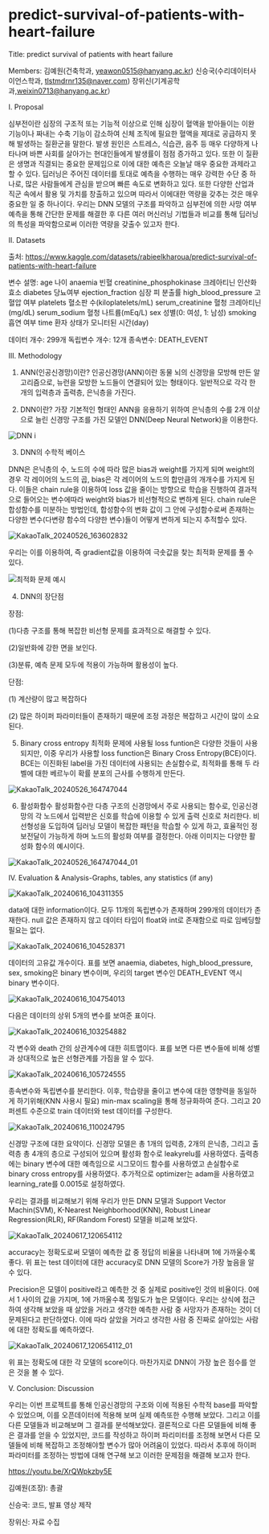 # predict-survival-of-patients-with-heart-failure
Title: predict survival of patients with heart failure

Members: 김예원(건축학과, yeawon0515@hanyang.ac.kr)  신승국(수리데이터사이언스학과, tlstmdrnr135@naver.com)  장위신(기계공학과,weixin0713@hanyang.ac.kr）
         
I. Proposal 

심부전이란 심장의 구조적 또는 기능적 이상으로 인해 심장이 혈액을 받아들이는 이완 기능이나 짜내는 수축 기능이 감소하여 신체 조직에 필요한 혈액을 제대로 공급하지 못해 발생하는 질환군을 말한다. 발생 원인은 스트레스, 식습관, 음주 등 매우 다양하게 나타나며 바쁜 사회를 살아가는 현대인들에게 발생률이 점점 증가하고 있다. 또한 이 질환은 생명과 직결되는 중요한 문제임으로 이에 대한 예측은 오늘날 매우 중요한 과제라고 할 수 있다. 
딥러닝은 주어진 데이터를 토대로 예측을 수행하는 매우 강력한 수단 중 하나로, 많은 사람들에게 관심을 받으며 빠른 속도로 변화하고 있다. 또한 다양한 산업과 직군 속에서 활용 및 가치를 창출하고 있으며 따라서 이에대한 역량을 갖추는 것은 매우 중요한 일 중 하나이다. 우리는 DNN 모델의 구조를 파악하고 심부전에 의한 사망 여부 예측을 통해 간단한 문제를 해결한 후 다른 여러 머신러닝 기법들과 비교를 통해 딥러닝의 특성을 파악함으로써 이러한 역량을 갖출수 있고자 한다.



II. Datasets

출처: https://www.kaggle.com/datasets/rabieelkharoua/predict-survival-of-patients-with-heart-failure

변수 설명:
    age 나이
    anaemia 빈혈
    creatinine_phosphokinase 크레아티닌 인산화효소
    diabetes 당뇨여부
    ejection_fraction 심장 피 분출률
    high_blood_pressure 고혈압 여부
    platelets 혈소판 수(kiloplatelets/mL)
    serum_creatinine 혈청 크레아티닌(mg/dL)
    serum_sodium 혈청 나트륨(mEq/L)
    sex 성별(0: 여성, 1: 남성)
    smoking 흡연 여부
    time 환자 상태가 모니터된 시간(day)

데이터 개수: 299개
독립변수 개수: 12개
종속변수: DEATH_EVENT



III. Methodology

1. ANN(인공신경망)이란?
인공신경망(ANN)이란 동물 뇌의 신경망을 모방해 만든 알고리즘으로, 뉴런을 모방한 노드들이 연결되어 있는 형태이다. 일반적으로 각각 한 개의 입력층과 출력층, 은닉층을 가진다.


2. DNN이란?
가장 기본적인 형태인 ANN을 응용하기 위하여 은닉층의 수를 2개 이상으로 늘린 신경망 구조를 가진 모델인 DNN(Deep Neural Network)을 이용한다.

![DNN i](https://github.com/kimyeawon/predict-survival-of-patients-with-heart-failure/assets/168324887/74c5fffd-904b-4780-9dc7-c88548cfb778)


3. DNN의 수학적 베이스

DNN은 은닉층의 수, 노드의 수에 따라 많은 bias과 weight를 가지게 되며 weight의 경우 각 레이어의 노드의 곱, bias은 각 레이어의 노드의 합만큼의 개개수를 가지게 된다. 이들은 chain rule을 이용하여 loss 값을 줄이는 방향으로 학습을 진행하여 결과적으로 들어오는 변수에따라 weight와 bias가 비선형적으로 변하게 된다.
chain rule은 합성함수를 미분하는 방법인데, 합성함수의 변화 값이 그 안에 구성함수로써 존재하는 다양한 변수(다변량 함수의 다양한 변수)들이 어떻게 변하게 되는지 추적할수 있다.

![KakaoTalk_20240526_163602832](https://github.com/kimyeawon/predict-survival-of-patients-with-heart-failure/assets/168324887/d29193dc-a26e-4a2b-b477-891173c8fc93)

우리는 이를 이용하여, 즉 gradient값을 이용하여 극솟값을 찾는 최적화 문제를 풀 수 있다.

![최적화 문제 예시](https://github.com/kimyeawon/predict-survival-of-patients-with-heart-failure/assets/168324887/88fb2d3a-a69c-4c3d-b860-188f1c866aab)



4. DNN의 장단점

장점:

(1)다층 구조를 통해 복잡한 비선형 문제를 효과적으로 해결할 수 있다.

(2)일반화에 강한 면을 보인다.

(3)분류, 예측 문제 모두에 적용이 가능하며 활용성이 높다.

단점:

(1) 계산량이 많고 복잡하다

(2) 많은 하이퍼 파라미터들이 존재하기 때문에 조정 과정은 복잡하고 시간이 많이 소요된다.



5. Binary cross entropy
최적화 문제에 사용될 loss funtion은 다양한 것들이 사용되지만, 이중 우리가 사용할 loss function은 Binary Cross Entropy(BCE)이다. BCE는 이진화된 label을 가진 데이터에 사용되는 손실함수로, 최적화를 통해 두 라벨에 대한 베르누이 확률 분포의 근사를 수행하게 만든다.

![KakaoTalk_20240526_164747044](https://github.com/kimyeawon/predict-survival-of-patients-with-heart-failure/assets/168324887/43ed4952-64d3-46d2-b76f-e354cb795121)

6. 활성화함수
활성화함수란 다층 구조의 신경망에서 주로 사용되는 함수로, 인공신경망의 각 노드에서 입력받은 신호를 학습에 이용할 수 있게 출력 신호로 처리한다. 비선형성을 도입하여 딥러닝 모델이 복잡한 패턴을 학습할 수 있게 하고, 효율적인 정보전달이 가능하게 하며 노드의 활성화 여부를 결정한다. 아래 이미지는 다양한 활성화 함수의 예시이다.

![KakaoTalk_20240526_164747044_01](https://github.com/kimyeawon/predict-survival-of-patients-with-heart-failure/assets/168324887/3e66eaf5-bc43-4160-91af-15e4484e2088)



IV. Evaluation & Analysis-Graphs, tables, any statistics (if any)


![KakaoTalk_20240616_104311355](https://github.com/kimyeawon/predict-survival-of-patients-with-heart-failure/assets/168324887/41aa17c7-fccb-4fc8-a81d-96a776e0610e)

data에 대한 information이다. 모두 11개의 독립변수가 존재하며 299개의 데이터가 존재한다. null 값은 존재하지 않고 데이터 타입이 float와 int로 존재함으로 따로 임베딩할 필요는 없다.

![KakaoTalk_20240616_104528371](https://github.com/kimyeawon/predict-survival-of-patients-with-heart-failure/assets/168324887/6f0e7d3f-8633-4ed9-8a9a-7315f601ef40)

데이터의 고유값 개수이다. 표를 보면 anaemia, diabetes, high_blood_pressure, sex, smoking은 binary 변수이며, 우리의 target 변수인 DEATH_EVENT 역시 binary 변수이다.

![KakaoTalk_20240616_104754013](https://github.com/kimyeawon/predict-survival-of-patients-with-heart-failure/assets/168324887/0efdd367-1cf3-4dcc-a53a-d71071e54b70)

다음은 데이터의 상위 5개의 변수를 보여준 표이다.

![KakaoTalk_20240616_103254882](https://github.com/kimyeawon/predict-survival-of-patients-with-heart-failure/assets/168324887/7433d075-8d5b-4c75-b08b-e6c707dc261a)

각 변수와 death 간의 상관계수에 대한 히트맵이다. 표를 보면 다른 변수들에 비해 성별과 상대적으로 높은 선형관계를 가짐을 알 수 있다.

![KakaoTalk_20240616_105724555](https://github.com/kimyeawon/predict-survival-of-patients-with-heart-failure/assets/168324887/4d7e364a-dcf2-45b6-ac01-17406ac076b6)

종속변수와 독립변수를 분리한다. 이후, 학습량을 줄이고 변수에 대한 영향력을 동일하게 하기위해(KNN 사용시 필요) min-max scaling을 통해 정규화하여 준다. 그리고 20퍼센트 수준으로 train 데이터와 test 데이터를 구성한다.

![KakaoTalk_20240616_110024795](https://github.com/kimyeawon/predict-survival-of-patients-with-heart-failure/assets/168324887/4d6db861-037a-4c96-975e-da02b1d5935e)

신경망 구조에 대한 요약이다.
신경망 모델은 총 1개의 입력층, 2개의 은닉층, 그리고 출력층 총 4개의 층으로 구성되어 있으며 활성화 함수로 leakyrelu를 사용하였다. 출력층에는 binary 변수에 대한 예측임으로 시그모이드 함수를 사용하였고 손실함수로 binary cross entropy를 사용하였다.
추가적으로 optimizer는 adam을 사용하였고 learning_rate를 0.0015로 설정하였다.


우리는 결과를 비교해보기 위해 우리가 만든 DNN 모델과 Support Vector Machin(SVM), K-Nearest Neighborhood(KNN), Robust Linear Regression(RLR), RF(Random Forest) 모델을 비교해 보았다. 

![KakaoTalk_20240617_120654112](https://github.com/kimyeawon/predict-survival-of-patients-with-heart-failure/assets/168324887/8f36e6b7-a112-4721-9033-69bf85a0f237)

accuracy는 정확도로써 모델이 예측한 값 중 정답의 비율을 나타내며 1에 가까울수록 좋다. 위 표는 test 데이터에 대한 accuracy로 DNN 모델의 Score가 가장 높음을 알 수 있다.

Precision은 모델이 positive라고 예측한 것 중 실제로 positive인 것의 비율이다. 0에서 1 사이의 값을 가지며, 1에 가까울수록 정밀도가 높은 모델이다. 우리는 상식에 접근하여 생각해 보았을 때 살았을 거라고 생각한 예측한 사람 중 사망자가 존재하는 것이 더 문제된다고 판단하였다. 이에 따라 살았을 거라고 생각한 사람 중 진짜로 살아있는 사람에 대한 정확도를 예측하였다.

![KakaoTalk_20240617_120654112_01](https://github.com/kimyeawon/predict-survival-of-patients-with-heart-failure/assets/168324887/37669749-a0d4-4c6c-8d0f-a127e3fcc968)

위 표는 정확도에 대한 각 모델의 score이다. 마찬가지로 DNN이 가장 높은 점수를 얻은 것을 볼 수 있다.



V. Conclusion: Discussion

우리는 이번 프로젝트를 통해 인공신경망의 구조와 이에 적용된 수학적 base를 파악할 수 있었으며, 이를 오픈데이터에 적용해 보며 실제 예측또한 수행해 보았다. 그리고 이를 다른 모델들과 비교해보며 그 결과를 분석해보았다. 결론적으로 다른 모델들에 비해 좋은 결과를 얻을 수 있었지만, 코드를 작성하고 하이퍼 파리미터를 조정해 보면서 다른 모델들에 비해 복잡하고 조정해야할 변수가 많아 어려움이 있었다. 따라서 추후에 하이퍼 파라미터를 조정하는 방법에 대해 연구해 보고 이러한 문제점을 해결해 보고자 한다.

https://youtu.be/XrQWpkzby5E

김예원(조장): 총괄

신승국: 코드, 발표 영상 제작

장위신: 자료 수집
